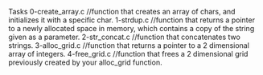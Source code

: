 Tasks
0-create_array.c
//function that creates an array of chars, and initializes it with a specific char.
1-strdup.c
//function that returns a pointer to a newly allocated space in memory, which contains a copy of the string given as a parameter.
2-str_concat.c
//function that concatenates two strings.
3-alloc_grid.c
//function that returns a pointer to a 2 dimensional array of integers.
4-free_grid.c
//function that frees a 2 dimensional grid previously created by your alloc_grid function.
